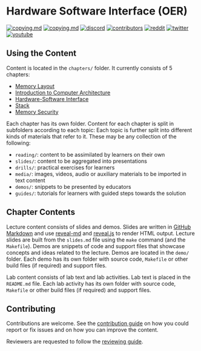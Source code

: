 # Hardware Software Interface (OER)

[![copying.md](https://img.shields.io/static/v1?label=license&message=CCBY-SA4.0&color=%23385177)](https://github.com/open-education-hub/hardware-software-interface/blob/main/COPYING.md)
[![copying.md](https://img.shields.io/static/v1?label=license&message=BSD-3-clause&color=%23385177)](https://github.com/open-education-hub/hardware-software-interface/blob/main/COPYING.md)
[![discord](https://img.shields.io/badge/users-93-7589D0?logo=discord)](www.bit.ly/OpenEduHub)
[![contributors](https://img.shields.io/github/contributors/open-education-hub/hardware-software-interface)](https://github.com/open-education-hub/hardware-software-interface/graphs/contributors)
[![reddit](https://img.shields.io/reddit/subreddit-subscribers/OpenEducationHub?style=social)](https://www.reddit.com/r/OpenEducationHub/)
[![twitter](https://img.shields.io/twitter/url?style=social&url=https%3A%2F%2Ftwitter.com%2FOpenEduHub)](https://twitter.com/OpenEduHub)
[![youtube](https://img.shields.io/youtube/channel/views/UCumS6d-kaVXreY46eZLtEvA?style=social)](https://www.youtube.com/@OpenEduHub/)

## Using the Content

Content is located in the `chapters/` folder.
It currently consists of 5 chapters:

- [Memory Layout](chapters/memory-layout/)
- [Introduction to Computer Architecture](chapters/intro-computer-architecture/)
- [Hardware-Software Interface](chapters/hardware-software-interface)
- [Stack](chapters/stack/)
- [Memory Security](chapters/memory-security/)

Each chapter has its own folder.
Content for each chapter is split in subfolders according to each topic:
Each topic is further split into different kinds of materials that refer to it.
These may be any collection of the following:

- `reading/`: content to be assimilated by learners on their own
- `slides/`: content to be aggregated into presentations
- `drills/`: practical exercises for learners
- `media/`: images, videos, audio or auxiliary materials to be imported in text content
- `demos/`: snippets to be presented by educators
- `guides/`: tutorials for learners with guided steps towards the solution

## Chapter Contents

Lecture content consists of slides and demos.
Slides are written in [GitHub Markdown](https://guides.github.com/features/mastering-markdown/) and use [reveal-md](https://github.com/webpro/reveal-md) and [reveal.js](https://revealjs.com/) to render HTML output.
Lecture slides are built from the `slides.md` file using the `make` command (and the `Makefile`).
Demos are snippets of code and support files that showcase concepts and ideas related to the lecture.
Demos are located in the `demo/` folder.
Each demo has its own folder with source code, `Makefile` or other build files (if required) and support files.

Lab content consists of lab text and lab activities.
Lab text is placed in the `README.md` file.
Each lab activity has its own folder with source code, `Makefile` or other build files (if required) and support files.

## Contributing

Contributions are welcome.
See the [contribution guide](CONTRIBUTING.md) on how you could report or fix issues and on how you can improve the content.

Reviewers are requested to follow the [reviewing guide](REVIEWING.md).
